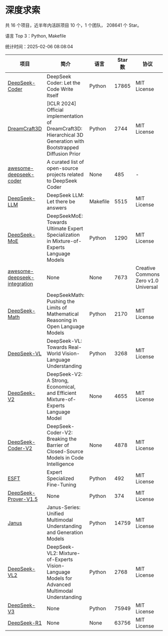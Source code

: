 # 深度求索

共 16 个项目，近半年内活跃项目 10 个，1 个团队， 208641 个 Star。

语言 Top 3：Python, Makefile

统计时间：2025-02-06 08:08:04

| 项目 | 简介 | 语言 | Star 数 | 协议 | 创建时间 | 最后更新时间 | 最后提交时间 |
| --- | --- | --- | --- | --- | --- | --- | --- |
| [DeepSeek-Coder](https://github.com/deepseek-ai/DeepSeek-Coder) | DeepSeek Coder: Let the Code Write Itself | Python | 17865 | MIT License | 2023-10-20 | 2025-02-06 | 2024-05-21 |
| [DreamCraft3D](https://github.com/deepseek-ai/DreamCraft3D) | [ICLR 2024] Official implementation of DreamCraft3D: Hierarchical 3D Generation with Bootstrapped Diffusion Prior | Python | 2744 | MIT License | 2023-10-23 | 2025-02-06 | 2024-08-21 |
| [awesome-deepseek-coder](https://github.com/deepseek-ai/awesome-deepseek-coder) | A curated list of open-source projects related to DeepSeek Coder | None | 485 | - | 2023-11-06 | 2025-02-06 | 2024-04-03 |
| [DeepSeek-LLM](https://github.com/deepseek-ai/DeepSeek-LLM) | DeepSeek LLM: Let there be answers | Makefile | 5515 | MIT License | 2023-11-29 | 2025-02-06 | 2024-02-04 |
| [DeepSeek-MoE](https://github.com/deepseek-ai/DeepSeek-MoE) | DeepSeekMoE: Towards Ultimate Expert Specialization in Mixture-of-Experts Language Models | Python | 1290 | MIT License | 2024-01-02 | 2025-02-06 | 2024-01-16 |
| [awesome-deepseek-integration](https://github.com/deepseek-ai/awesome-deepseek-integration) | None | None | 7673 | Creative Commons Zero v1.0 Universal | 2024-01-11 | 2025-02-06 | 2025-02-06 |
| [DeepSeek-Math](https://github.com/deepseek-ai/DeepSeek-Math) | DeepSeekMath: Pushing the Limits of Mathematical Reasoning in Open Language Models | Python | 2170 | MIT License | 2024-02-05 | 2025-02-06 | 2024-04-15 |
| [DeepSeek-VL](https://github.com/deepseek-ai/DeepSeek-VL) | DeepSeek-VL: Towards Real-World Vision-Language Understanding | Python | 3268 | MIT License | 2024-03-07 | 2025-02-06 | 2024-04-24 |
| [DeepSeek-V2](https://github.com/deepseek-ai/DeepSeek-V2) | DeepSeek-V2: A Strong, Economical, and Efficient Mixture-of-Experts Language Model | None | 4655 | MIT License | 2024-04-22 | 2025-02-06 | 2024-09-25 |
| [DeepSeek-Coder-V2](https://github.com/deepseek-ai/DeepSeek-Coder-V2) | DeepSeek-Coder-V2: Breaking the Barrier of Closed-Source Models in Code Intelligence | None | 4878 | MIT License | 2024-06-14 | 2025-02-06 | 2024-09-24 |
| [ESFT](https://github.com/deepseek-ai/ESFT) | Expert Specialized Fine-Tuning | Python | 492 | MIT License | 2024-07-04 | 2025-02-06 | 2024-09-22 |
| [DeepSeek-Prover-V1.5](https://github.com/deepseek-ai/DeepSeek-Prover-V1.5) | None | Python | 374 | MIT License | 2024-08-15 | 2025-02-06 | 2024-08-16 |
| [Janus](https://github.com/deepseek-ai/Janus) | Janus-Series: Unified Multimodal Understanding and Generation Models | Python | 14759 | MIT License | 2024-10-18 | 2025-02-06 | 2025-02-01 |
| [DeepSeek-VL2](https://github.com/deepseek-ai/DeepSeek-VL2) | DeepSeek-VL2: Mixture-of-Experts Vision-Language Models for Advanced Multimodal Understanding | Python | 2768 | MIT License | 2024-12-13 | 2025-02-06 | 2025-02-05 |
| [DeepSeek-V3](https://github.com/deepseek-ai/DeepSeek-V3) | None | Python | 75949 | MIT License | 2024-12-26 | 2025-02-06 | 2025-02-05 |
| [DeepSeek-R1](https://github.com/deepseek-ai/DeepSeek-R1) | None | None | 63756 | MIT License | 2025-01-20 | 2025-02-06 | 2025-02-01 |
